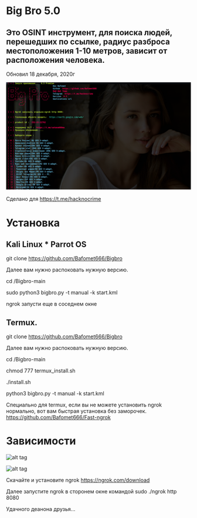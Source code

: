 # Big Bro 5.0
## Это OSINT инструмент, для поиска людей, перешедших по ссылке, радиус разброса местоположения 1-10 метров, зависит от расположения человека.

 Обновил 18 декабря, 2020г
 
![alt tag](https://github.com/Bafomet666/screen/blob/main/6.5.png)​

Сделано для https://t.me/hacknocrime

# Установка

## Kali Linux * Parrot OS

git clone https://github.com/Bafomet666/Bigbro

  Далее вам нужно распоковать нужную версию.

  cd /Bigbro-main

  sudo python3 bigbro.py -t manual -k start.kml
  
  ngrok запусти еще в соседнем окне

## Termux.

git clone https://github.com/Bafomet666/Bigbro

  Далее вам нужно распоковать нужную версию.

  cd /Bigbro-main

  chmod 777 termux_install.sh

 ./install.sh

python3 bigbro.py -t manual -k start.kml

Специально для termux, если вы не можете установить ngrok нормально, вот вам быстрая установка без заморочек. https://github.com/Bafomet666/Fast-ngrok

# Зависимости

![alt tag](https://camo.githubusercontent.com/d4d0378438eebbdfdf98948d518a47cb34bd241b3c836aaae47255a64f2c3bbe/68747470733a2f2f696d672e736869656c64732e696f2f62616467652f507974686f6e2d332e372532422d627269676874677265656e)

![alt tag](https://camo.githubusercontent.com/26043b6db7e2aee509448570c835702e9cd39397b53b18ac86b2b11090d08c26/68747470733a2f2f63646e2e737667706f726e2e636f6d2f6c6f676f732f707974686f6e2e737667)

Скачайте и установите ngrok https://ngrok.com/download

  Далее запустите ngrok в сторонем окне командой sudo ./ngrok http 8080

Удачного деанона друзья...
